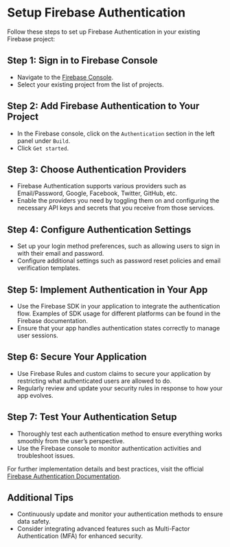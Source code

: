 
# Setup Firebase Authentication

Follow these steps to set up Firebase Authentication in your existing Firebase project:

## Step 1: Sign in to Firebase Console
- Navigate to the [Firebase Console](https://console.firebase.google.com/).
- Select your existing project from the list of projects.

## Step 2: Add Firebase Authentication to Your Project
- In the Firebase console, click on the `Authentication` section in the left panel under `Build`.
- Click `Get started`.

## Step 3: Choose Authentication Providers
- Firebase Authentication supports various providers such as Email/Password, Google, Facebook, Twitter, GitHub, etc.
- Enable the providers you need by toggling them on and configuring the necessary API keys and secrets that you receive from those services.

## Step 4: Configure Authentication Settings
- Set up your login method preferences, such as allowing users to sign in with their email and password.
- Configure additional settings such as password reset policies and email verification templates.

## Step 5: Implement Authentication in Your App
- Use the Firebase SDK in your application to integrate the authentication flow. Examples of SDK usage for different platforms can be found in the Firebase documentation.
- Ensure that your app handles authentication states correctly to manage user sessions.

## Step 6: Secure Your Application
- Use Firebase Rules and custom claims to secure your application by restricting what authenticated users are allowed to do.
- Regularly review and update your security rules in response to how your app evolves.

## Step 7: Test Your Authentication Setup
- Thoroughly test each authentication method to ensure everything works smoothly from the user’s perspective.
- Use the Firebase console to monitor authentication activities and troubleshoot issues.

For further implementation details and best practices, visit the official [Firebase Authentication Documentation](https://firebase.google.com/docs/auth).

## Additional Tips
- Continuously update and monitor your authentication methods to ensure data safety.
- Consider integrating advanced features such as Multi-Factor Authentication (MFA) for enhanced security.
